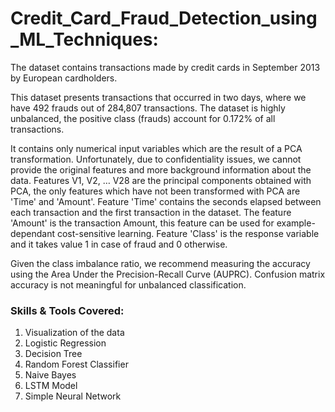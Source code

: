# Credit_Card_Fraud_Detection_using_ML_Techniques:

The dataset contains transactions made by credit cards in September 2013 by European cardholders. <br>

This dataset presents transactions that occurred in two days, where we have 492 frauds out of 284,807 transactions. The dataset is highly unbalanced, the positive class (frauds) account for 0.172% of all transactions. <br>

It contains only numerical input variables which are the result of a PCA transformation. Unfortunately, due to confidentiality issues, we cannot provide the original features and more background information about the data. Features V1, V2, … V28 are the principal components obtained with PCA, the only features which have not been transformed with PCA are 'Time' and 'Amount'. Feature 'Time' contains the seconds elapsed between each transaction and the first transaction in the dataset. The feature 'Amount' is the transaction Amount, this feature can be used for example-dependant cost-sensitive learning. Feature 'Class' is the response variable and it takes value 1 in case of fraud and 0 otherwise. <br>

Given the class imbalance ratio, we recommend measuring the accuracy using the Area Under the Precision-Recall Curve (AUPRC). Confusion matrix accuracy is not meaningful for unbalanced classification. <br>

### Skills & Tools Covered:
1) Visualization of the data
2) Logistic Regression
3) Decision Tree
4) Random Forest Classifier
5) Naive Bayes 
6) LSTM Model
7) Simple Neural Network
